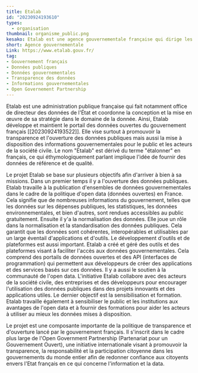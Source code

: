 ```yaml
---
title: Etalab
id: "20230924193610"
types:
  - organisation 
thumbnail: organisme_public.png
kesako: Etalab est une agence gouvernementale française qui dirige les données du pays. 
short: Agence gouvernementale
Link: https://www.etalab.gouv.fr/
tag:
- Gouvernement français
- Données publiques
- Données gouvernementales
- Transparence des données
- Informations gouvernementales
- Open Governement Partnership 
---
```


Etalab est une administration publique française qui fait notamment office de directeur des données de l'État et coordonne la conception et la mise en œuvre de sa stratégie dans le domaine de la donnée. Ainsi, Etalab développe et maintient le portail des données ouvertes du gouvernement français [[20230924193522]]. Elle vise surtout à  promouvoir la transparence et l'ouverture des données publiques mais aussi la mise à disposition des informations gouvernementales pour le public et les acteurs de la société civile. Le nom "Etalab" est dérivé du terme "étalonner" en français, ce qui éthymologiquement parlant implique l'idée de fournir des données de référence et de qualité.

Le projet Etalab se base sur plusieurs objectifs afin d'arriver à bien à sa missions. Dans un premier temps il y a l'ouverture des données publiques. Etalab travaille à la publication d'ensembles de données gouvernementales dans le cadre de la politique d'open data (données ouvertes) en France. Cela signifie que de nombreuses informations du gouvernement, telles que les données sur les dépenses publiques, les statistiques, les données environnementales, et bien d'autres, sont rendues accessibles au public gratuitement. Ensuite il y'a la normalisation des données. Elle joue un rôle dans la normalisation et la standardisation des données publiques. Cela garantit que les données sont cohérentes, interopérables et utilisables par un large éventail d'applications et d'outils.
Le développement d'outils et de plateformes est aussi important. Etalab a créé et géré des outils et des plateformes visant à faciliter l'accès aux données gouvernementales. Cela comprend des portails de données ouvertes et des API (interfaces de programmation) qui permettent aux développeurs de créer des applications et des services basés sur ces données. Il y a aussi le soutien à la communauté de l'open data. L'initiative Etalab collabore avec des acteurs de la société civile, des entreprises et des développeurs pour encourager l'utilisation des données publiques dans des projets innovants et des applications utiles.
Le dernier objectif est la sensibilisation et formation. Etalab travaille également à sensibiliser le public et les institutions aux avantages de l'open data et à fournir des formations pour aider les acteurs à utiliser au mieux les données mises à disposition.

Le projet est une composante importante de la politique de transparence et d'ouverture lancé par le gouvernement français. Il s'inscrit dans le cadre plus large de l'Open Government Partnership (Partenariat pour un Gouvernement Ouvert), une initiative internationale visant à promouvoir la transparence, la responsabilité et la participation citoyenne dans les gouvernements du monde entier afin de redonner confiance aux citoyents envers l'Etat français en ce qui concerne l'information et la data.